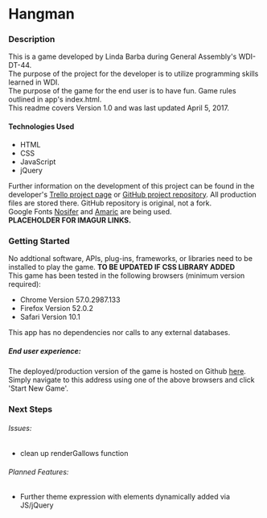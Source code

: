 # Hangman
### Description
This is a game developed by Linda Barba during General Assembly's WDI-DT-44.  
The purpose of the project for the developer is to utilize programming skills learned in WDI.  
The purpose of the game for the end user is to have fun. Game rules outlined in app's index.html.  
This readme covers Version 1.0 and was last updated April 5, 2017.
#### Technologies Used  
* HTML  
* CSS  
* JavaScript  
* jQuery  

Further information on the development of this project can be found in the developer's [Trello project page](https://trello.com/b/46CZcoKL/hangman-wdi-dt-44-project-1) or [GitHub project repository](https://github.com/lindabarba/WDI-LB-Work/tree/master/projects/Hangman). All production files are stored there. GitHub repository is original, not a fork.  
Google Fonts [Nosifer](https://fonts.google.com/specimen/Nosifer) and [Amaric](https://fonts.google.com/specimen/Amatic\+SC) are being used.  
**PLACEHOLDER FOR IMAGUR LINKS.**
  
### Getting Started  
No addtional software, APIs, plug-ins, frameworks, or libraries need to be installed to play the game. **TO BE UPDATED IF CSS LIBRARY ADDED**  
This game has been tested in the following browsers (minimum version required):  

* Chrome Version 57.0.2987.133  
* Firefox Version 52.0.2  
* Safari Version 10.1  
  
This app has no dependencies nor calls to any external databases.
  
##### End user experience:  
The deployed/production version of the game is hosted on Github [here](https:///lindabarba.github.io/Hangman/). Simply navigate to this address using one of the above browsers and click 'Start New Game'.  

### Next Steps  
###### Issues:
* clean up renderGallows function 

###### Planned Features:  
* Further theme expression with elements dynamically added via JS/jQuery